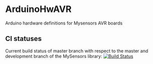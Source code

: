# ArduinoHwAVR

Arduino hardware definitions for Mysensors AVR boards

CI statuses
-----------
Current build status of master branch with respect to the master and development branch of the MySensors library: [![Build Status](https://ci.mysensors.org/job/MySensors/job/ArduinoHwAVR/job/master/badge/icon)](https://ci.mysensors.org/job/MySensors/job/ArduinoHwAVR/job/master/)
